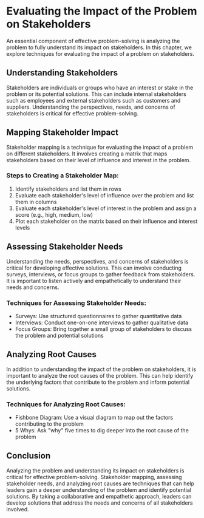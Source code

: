 Evaluating the Impact of the Problem on Stakeholders
======================================================================================

An essential component of effective problem-solving is analyzing the problem to fully understand its impact on stakeholders. In this chapter, we explore techniques for evaluating the impact of a problem on stakeholders.

Understanding Stakeholders
--------------------------

Stakeholders are individuals or groups who have an interest or stake in the problem or its potential solutions. This can include internal stakeholders such as employees and external stakeholders such as customers and suppliers. Understanding the perspectives, needs, and concerns of stakeholders is critical for effective problem-solving.

Mapping Stakeholder Impact
--------------------------

Stakeholder mapping is a technique for evaluating the impact of a problem on different stakeholders. It involves creating a matrix that maps stakeholders based on their level of influence and interest in the problem.

### Steps to Creating a Stakeholder Map:

1. Identify stakeholders and list them in rows
2. Evaluate each stakeholder's level of influence over the problem and list them in columns
3. Evaluate each stakeholder's level of interest in the problem and assign a score (e.g., high, medium, low)
4. Plot each stakeholder on the matrix based on their influence and interest levels

Assessing Stakeholder Needs
---------------------------

Understanding the needs, perspectives, and concerns of stakeholders is critical for developing effective solutions. This can involve conducting surveys, interviews, or focus groups to gather feedback from stakeholders. It is important to listen actively and empathetically to understand their needs and concerns.

### Techniques for Assessing Stakeholder Needs:

* Surveys: Use structured questionnaires to gather quantitative data
* Interviews: Conduct one-on-one interviews to gather qualitative data
* Focus Groups: Bring together a small group of stakeholders to discuss the problem and potential solutions

Analyzing Root Causes
---------------------

In addition to understanding the impact of the problem on stakeholders, it is important to analyze the root causes of the problem. This can help identify the underlying factors that contribute to the problem and inform potential solutions.

### Techniques for Analyzing Root Causes:

* Fishbone Diagram: Use a visual diagram to map out the factors contributing to the problem
* 5 Whys: Ask "why" five times to dig deeper into the root cause of the problem

Conclusion
----------

Analyzing the problem and understanding its impact on stakeholders is critical for effective problem-solving. Stakeholder mapping, assessing stakeholder needs, and analyzing root causes are techniques that can help leaders gain a deeper understanding of the problem and identify potential solutions. By taking a collaborative and empathetic approach, leaders can develop solutions that address the needs and concerns of all stakeholders involved.
